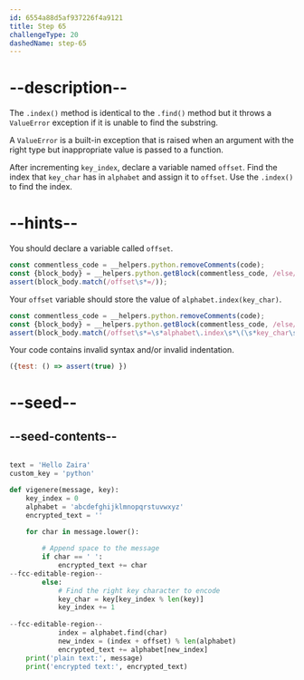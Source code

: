 ```yaml
---
id: 6554a88d5af937226f4a9121
title: Step 65
challengeType: 20
dashedName: step-65
---
```


# --description--

The `.index()` method is identical to the `.find()` method but it throws a `ValueError` exception if it is unable to find the substring.

A `ValueError` is a built-in exception that is raised when an argument with the right type but inappropriate value is passed to a function.

After incrementing `key_index`, declare a variable named `offset`. Find the index that `key_char` has in `alphabet` and assign it to `offset`. Use the `.index()` to find the index.

# --hints--

You should declare a variable called `offset`.

```js
const commentless_code = __helpers.python.removeComments(code);
const {block_body} = __helpers.python.getBlock(commentless_code, /else/);
assert(block_body.match(/offset\s*=/));
```

Your `offset` variable should store the value of `alphabet.index(key_char)`.

```js
const commentless_code = __helpers.python.removeComments(code);
const {block_body} = __helpers.python.getBlock(commentless_code, /else/);
assert(block_body.match(/offset\s*=\s*alphabet\.index\s*\(\s*key_char\s*\)/));
```

Your code contains invalid syntax and/or invalid indentation.

```js
({test: () => assert(true) })
```

# --seed--

## --seed-contents--

```py

text = 'Hello Zaira'
custom_key = 'python'

def vigenere(message, key):
    key_index = 0
    alphabet = 'abcdefghijklmnopqrstuvwxyz'
    encrypted_text = ''

    for char in message.lower():
    
        # Append space to the message
        if char == ' ':
            encrypted_text += char
--fcc-editable-region--
        else:
            # Find the right key character to encode
            key_char = key[key_index % len(key)]
            key_index += 1
            
--fcc-editable-region--            
            index = alphabet.find(char)
            new_index = (index + offset) % len(alphabet)
            encrypted_text += alphabet[new_index]
    print('plain text:', message)
    print('encrypted text:', encrypted_text)

```
